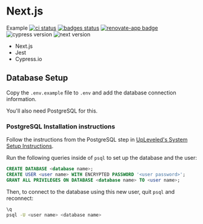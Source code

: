 # Next.js
Example [![ci status][ci image]][ci url] [![badges status][badges image]][badges url] [![renovate-app badge][renovate-badge]][renovate-app] ![cypress version](https://img.shields.io/badge/cypress-7.7.0-brightgreen) ![next version](https://img.shields.io/badge/next-10.2.3-brightgreen)

- Next.js
- Jest
- Cypress.io

## Database Setup

Copy the `.env.example` file to `.env` and add the database connection information.

You'll also need PostgreSQL for this.

### PostgreSQL Installation instructions

Follow the instructions from the PostgreSQL step in [UpLeveled's System Setup Instructions](https://github.com/upleveled/system-setup/blob/master/readme.md).

Run the following queries inside of `psql` to set up the database and the user:

```sql
CREATE DATABASE <database name>;
CREATE USER <user name> WITH ENCRYPTED PASSWORD '<user password>';
GRANT ALL PRIVILEGES ON DATABASE <database name> TO <user name>;
```

Then, to connect to the database using this new user, quit `psql` and reconnect:

```sh
\q
psql -U <user name> <database name>
```

[ci image]: https://github.com/bahmutov/next-js-example-may-2020/workflows/ci/badge.svg?branch=master
[ci url]: https://github.com/bahmutov/next-js-example-may-2020/actions
[badges image]: https://github.com/bahmutov/next-js-example-may-2020/workflows/badges/badge.svg?branch=master
[badges url]: https://github.com/bahmutov/next-js-example-may-2020/actions
[renovate-badge]: https://img.shields.io/badge/renovate-app-blue.svg
[renovate-app]: https://renovateapp.com/
